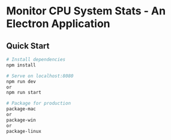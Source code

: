 # Monitor CPU System Stats - An Electron Application

## Quick Start

```bash
# Install dependencies
npm install

# Serve on localhost:8080
npm run dev
or
npm run start

# Package for production
package-mac
or
package-win
or
package-linux
```

